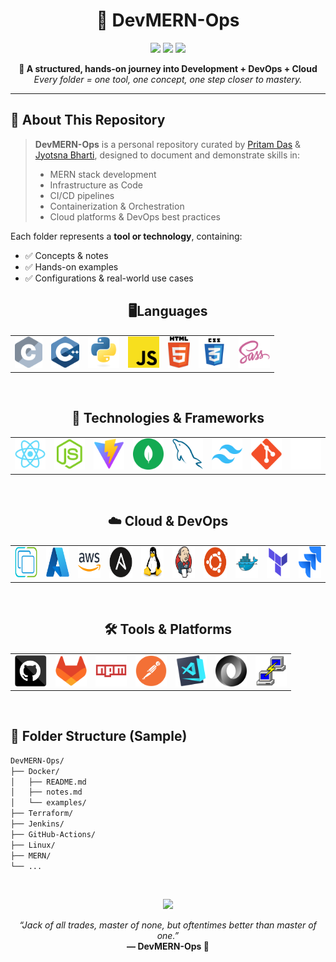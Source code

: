 <h1 align="center">🚀 DevMERN-Ops</h1>
<p align="center">
  <img src="https://img.shields.io/badge/Status-Learning-blue?style=flat-square"/>
  <img src="https://img.shields.io/badge/Focus-Fullstack+DevOps-green?style=flat-square"/>
  <img src="https://img.shields.io/badge/Made%20by-Pritam%20Das%20|%20Jyotsna%20Bharti-blueviolet?style=flat-square"/>
</p>

<p align="center">
  <b>📁 A structured, hands-on journey into Development + DevOps + Cloud</b><br>
  <i>Every folder = one tool, one concept, one step closer to mastery.</i>
</p>

---

## 📘 About This Repository

> **DevMERN-Ops** is a personal repository curated by [Pritam Das]() & [Jyotsna Bharti](), designed to document and demonstrate skills in:
>
> - MERN stack development
> - Infrastructure as Code
> - CI/CD pipelines
> - Containerization & Orchestration
> - Cloud platforms & DevOps best practices

Each folder represents a **tool or technology**, containing:

- ✅ Concepts & notes
- ✅ Hands-on examples
- ✅ Configurations & real-world use cases

<h2 align="center">🖥️Languages</h2>
<table align="center">
  <tr>
    <td align="center"><img title="C" height="50" src="images/c.svg"></td>
    <td align="center"><img title="C++" height="50" src="images/cpp.svg"></td>
    <td align="center"><img title="Python" height="50" src="images/python-original.svg"></td>
    <td align="center"><img title="Javascript" height="50" src="images/javascript.svg"></td>
    <td align="center"><img title="HTML5" height="50" src="images/html5.svg"> </td>
    <td align="center"><img title="CSS" height="50" src="images/css.svg"> </td>
    <td align="center"><img title="SASS" height="50" src="images/sass.svg"> </td>
  </tr>
</table>

<br>

<h2 align="center">🚀 Technologies & Frameworks</h2>
<table align="center">
  <tr>
    <td align="center"><img title="React" height="50" src="images/react-original.svg"></td>
    <td align="center"><img title="Node.js" height="50" src="images/node.svg"></td>
    <td align="center"><img title="Vite" height="50" src="images/Vite.svg"></td>
    <td align="center"><img title="MongoDB" height="50" src="images/mongodb.svg"></td>
    <td align="center"><img title="MySQL" height="50" src="images/mysql.svg"></td>
    <td align="center"><img title="Tailwind CSS" height="50" src="images/Tailwind.svg"></td>
    <td align="center"><img title="Git" height="50" src="images/git-original.svg"></td>
    <td align="center"><img title="Express" height="50" src="images/express.svg"></td>
  </tr>
</table>

<br>

<h2 align="center">☁️ Cloud & DevOps</h2>
<table align="center">
  <tr>
    <td align="center"><img title="vSphere" height="50" src="images/vSphere.svg"></td>
    <td align="center"><img title="Azure" height="50" src="images/Azure.svg"></td>
    <td align="center"><img title="Azure" height="50" src="images/AWS.svg"></td>
    <td align="center"><img title="Ansible" height="50" src="images/Ansible.svg"></td>
    <td align="center"><img title="Linux" height="50" src="images/Linux.svg"></td>
    <td align="center"><img title="Jenkins" height="50" src="images/Jenkins.svg"></td>
    <td align="center"><img title="Ubuntu" height="50" src="images/Ubuntu.svg"></td>
    <td align="center"><a href="https://github.com/er-pritamdas/CloudMERNOps_Lab/tree/main/Docker"><img title="Docker" height="50" src="images/Docker.svg"></a></td>
    <td align="center"><img title="Terraform" height="50" src="images/Terraform.svg"></td>
    <td align="center"><img title="Jira" height="50" src="images/jira.svg"></td>

  </tr>
</table>

<br>

<h2 align="center">🛠️ Tools & Platforms</h2>
<table align="center">
  <tr>
    <td align="center"><img title="GitHub" height="50" src="images/github.svg"></td>
    <td align="center"><img title="GitLab" height="50" src="images/GitLab.svg"></td>
    <td align="center"><img title="npm" height="50" src="images/npm.svg"></td>
    <td align="center"><img title="Postman" height="50" src="images/Postman.svg"></td>
    <td align="center"><img title="Visual Studio Code" height="50" src="images/vscode.png"></td>
    <td align="center"><img title="JSON" height="50" src="images/json.svg"></td>
    <td align="center"><img title="PuTTY" height="50" src="images/PuTTY.svg"></td>
  </tr>
</table>

<br>

## 📂 Folder Structure (Sample)

```bash
DevMERN-Ops/
├── Docker/
│   ├── README.md
│   ├── notes.md
│   └── examples/
├── Terraform/
├── Jenkins/
├── GitHub-Actions/
├── Linux/
├── MERN/
└── ...
```

<br>

<p align="center">
  <img src="https://img.shields.io/badge/Quote-Inspiration-blueviolet?style=flat-square" />
</p>

<p align="center">
  <i>“Jack of all trades, master of none, but oftentimes better than master of one.”</i><br>
  <b>— DevMERN-Ops 🚀</b>
</p>
